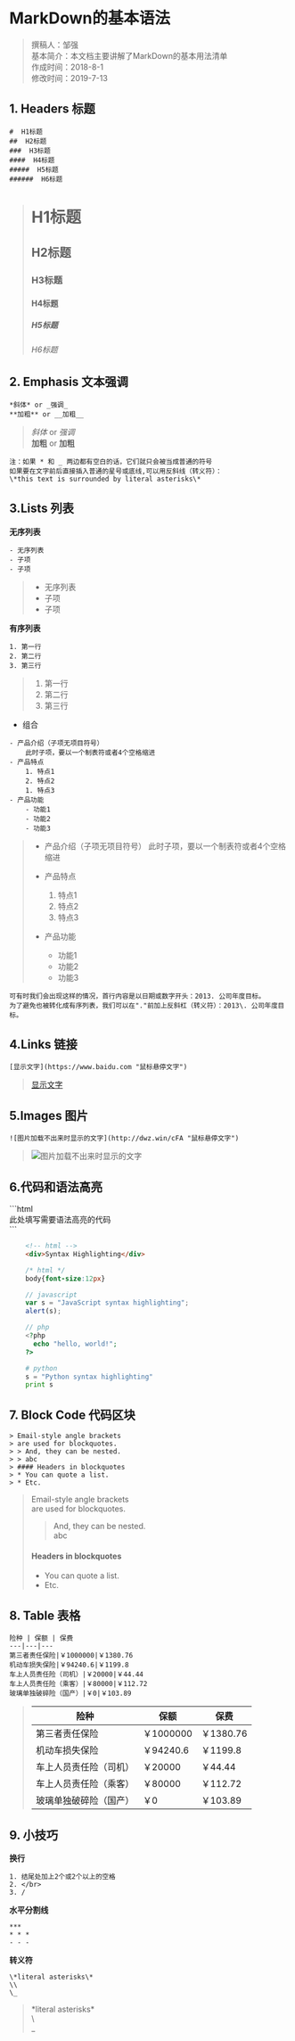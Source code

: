 # MarkDown的基本语法

> 撰稿人：邹强<br>
> 基本简介：本文档主要讲解了MarkDown的基本用法清单<br>
> 作成时间：2018-8-1<br>
> 修改时间：2019-7-13


## 1. Headers 标题

```
#  H1标题
##  H2标题
###  H3标题
####  H4标题
#####  H5标题
######  H6标题
```

> #  H1标题
> ##  H2标题
> ###  H3标题
> ####  H4标题
> #####  H5标题
> ######  H6标题

  
## 2. Emphasis 文本强调

```
*斜体* or _强调_
**加粗** or __加粗__
```
> *斜体* or _强调_ \
> **加粗** or __加粗__

```
注：如果 * 和 _ 两边都有空白的话，它们就只会被当成普通的符号
如果要在文字前后直接插入普通的星号或底线,可以用反斜线（转义符）：
\*this text is surrounded by literal asterisks\*
```

## 3.Lists 列表

**无序列表**
```
- 无序列表
- 子项
- 子项
```
> - 无序列表
> - 子项
> - 子项
  
**有序列表**
```
1. 第一行
2. 第二行
3. 第三行
```
> 1. 第一行
> 2. 第二行
> 3. 第三行
 
- 组合

```
- 产品介绍（子项无项目符号）
    此时子项，要以一个制表符或者4个空格缩进
- 产品特点
    1. 特点1
    2. 特点2
    1. 特点3
- 产品功能
    - 功能1
    - 功能2
    - 功能3
```

> - 产品介绍（子项无项目符号）
>     此时子项，要以一个制表符或者4个空格缩进
>  
> - 产品特点
>     1. 特点1
>     2. 特点2
>     1. 特点3
> - 产品功能
>     - 功能1
>     - 功能2
>     - 功能3

 
 ```
 可有时我们会出现这样的情况，首行内容是以日期或数字开头：2013. 公司年度目标。
为了避免也被转化成有序列表，我们可以在"."前加上反斜杠（转义符）：2013\. 公司年度目标。
 ```


## 4.Links 链接

```
[显示文字](https://www.baidu.com "鼠标悬停文字")
```
> [显示文字](https://www.baidu.com "鼠标悬停文字")


## 5.Images 图片

```
![图片加载不出来时显示的文字](http://dwz.win/cFA "鼠标悬停文字")
```

> ![图片加载不出来时显示的文字](http://dwz.win/cFA "鼠标悬停文字")



## 6.代码和语法高亮

\`\`\`html  
此处填写需要语法高亮的代码  
\`\`\`


```html
    <!-- html -->
    <div>Syntax Highlighting</div>
```
```css
    /* html */ 
    body{font-size:12px}
```
 
```javascript
    // javascript
    var s = "JavaScript syntax highlighting";
    alert(s);
```
```php
    // php
    <?php
      echo "hello, world!";
    ?>
```
```python
    # python
    s = "Python syntax highlighting"
    print s
```

## 7. Block Code 代码区块

 
```
> Email-style angle brackets  
> are used for blockquotes.
> > And, they can be nested.  
> > abc
> #### Headers in blockquotes
> * You can quote a list.
> * Etc.
```

> Email-style angle brackets  
> are used for blockquotes.
> > And, they can be nested.  
> > abc
> #### Headers in blockquotes
> * You can quote a list.
> * Etc.


## 8. Table 表格

```
险种 | 保额 | 保费
---|---|---
第三者责任保险|￥1000000|￥1380.76
机动车损失保险|￥94240.6|￥1199.8
车上人员责任险（司机）|￥20000|￥44.44
车上人员责任险（乘客）|￥80000|￥112.72
玻璃单独破碎险（国产）|￥0|￥103.89
```

> 险种 | 保额 | 保费
> ---|---|---
> 第三者责任保险|￥1000000|￥1380.76
> 机动车损失保险|￥94240.6|￥1199.8
> 车上人员责任险（司机）|￥20000|￥44.44
> 车上人员责任险（乘客）|￥80000|￥112.72
> 玻璃单独破碎险（国产）|￥0|￥103.89



## 9. 小技巧

**换行**
```
1. 结尾处加上2个或2个以上的空格
2. </br>
3. /
```
**水平分割线**
```
***
* * *
- - -
```
**转义符**
```
\*literal asterisks\*
\\  
\_
```
> \*literal asterisks\*  
> \\  
> \_

